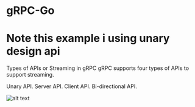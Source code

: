 # gRPC-Go

# Note this example i using unary design api

Types of APIs or Streaming in gRPC
gRPC supports four types of APIs to support streaming.

Unary API.
Server API.
Client API.
Bi-directional API.


![alt text](https://miro.medium.com/max/1400/1*qFP_tJEdMYM2xmc2DbFW_A.png "Optional title")